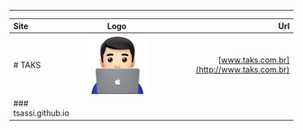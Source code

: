 



---



| Site    | Logo | Url     |
| :---        |    :----:   |          ---: |
| # TAKS      | ![TAKS](/img/notebook.png)       | [www.taks.com.br](http://www.taks.com.br)  |
| ### tsassi.github.io |




